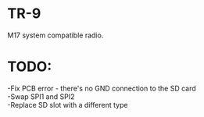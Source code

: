 # TR-9
M17 system compatible radio.

# TODO:
-Fix PCB error - there's no GND connection to the SD card  
-Swap SPI1 and SPI2  
-Replace SD slot with a different type  
